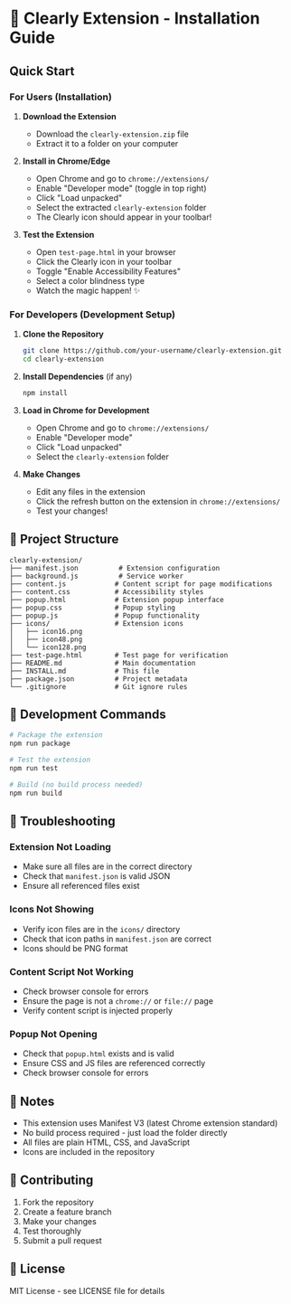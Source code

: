 # 🚀 Clearly Extension - Installation Guide

## Quick Start

### For Users (Installation)

1. **Download the Extension**
   - Download the `clearly-extension.zip` file
   - Extract it to a folder on your computer

2. **Install in Chrome/Edge**
   - Open Chrome and go to `chrome://extensions/`
   - Enable "Developer mode" (toggle in top right)
   - Click "Load unpacked"
   - Select the extracted `clearly-extension` folder
   - The Clearly icon should appear in your toolbar!

3. **Test the Extension**
   - Open `test-page.html` in your browser
   - Click the Clearly icon in your toolbar
   - Toggle "Enable Accessibility Features"
   - Select a color blindness type
   - Watch the magic happen! ✨

### For Developers (Development Setup)

1. **Clone the Repository**
   ```bash
   git clone https://github.com/your-username/clearly-extension.git
   cd clearly-extension
   ```

2. **Install Dependencies** (if any)
   ```bash
   npm install
   ```

3. **Load in Chrome for Development**
   - Open Chrome and go to `chrome://extensions/`
   - Enable "Developer mode"
   - Click "Load unpacked"
   - Select the `clearly-extension` folder

4. **Make Changes**
   - Edit any files in the extension
   - Click the refresh button on the extension in `chrome://extensions/`
   - Test your changes!

## 📁 Project Structure

```
clearly-extension/
├── manifest.json          # Extension configuration
├── background.js          # Service worker
├── content.js            # Content script for page modifications
├── content.css           # Accessibility styles
├── popup.html            # Extension popup interface
├── popup.css             # Popup styling
├── popup.js              # Popup functionality
├── icons/                # Extension icons
│   ├── icon16.png
│   ├── icon48.png
│   └── icon128.png
├── test-page.html        # Test page for verification
├── README.md             # Main documentation
├── INSTALL.md            # This file
├── package.json          # Project metadata
└── .gitignore            # Git ignore rules
```

## 🔧 Development Commands

```bash
# Package the extension
npm run package

# Test the extension
npm run test

# Build (no build process needed)
npm run build
```

## 🐛 Troubleshooting

### Extension Not Loading
- Make sure all files are in the correct directory
- Check that `manifest.json` is valid JSON
- Ensure all referenced files exist

### Icons Not Showing
- Verify icon files are in the `icons/` directory
- Check that icon paths in `manifest.json` are correct
- Icons should be PNG format

### Content Script Not Working
- Check browser console for errors
- Ensure the page is not a `chrome://` or `file://` page
- Verify content script is injected properly

### Popup Not Opening
- Check that `popup.html` exists and is valid
- Ensure CSS and JS files are referenced correctly
- Check browser console for errors

## 📝 Notes

- This extension uses Manifest V3 (latest Chrome extension standard)
- No build process required - just load the folder directly
- All files are plain HTML, CSS, and JavaScript
- Icons are included in the repository

## 🤝 Contributing

1. Fork the repository
2. Create a feature branch
3. Make your changes
4. Test thoroughly
5. Submit a pull request

## 📄 License

MIT License - see LICENSE file for details
